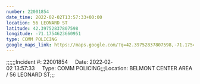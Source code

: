 ```yaml
---
number: 22001854
date_time: 2022-02-02T13:57:33+00:00
location: 56 LEONARD ST
latitude: 42.39752837807598
longitude: -71.1754623660951
type: COMM POLICING
google_maps_link: https://maps.google.com/?q=42.39752837807598,-71.1754623660951
---
```


;;;;;;Incident #: 22001854     Date: 2022‐02‐02 13:57:33     Type: COMM POLICING;;;Location: BELMONT CENTER AREA / 56 LEONARD ST;;;
